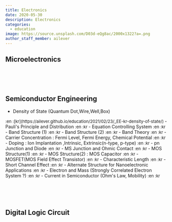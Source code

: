 ```yaml
---
title: Electronics
date: 2020-05-30
description: Electronics
categories:
  - education
image: https://source.unsplash.com/D03d-eQg8ac/2000x1322?a=.png
author_staff_member: ailever
---
```


## Microelectronics

<br><br><br>
## Semiconductor Engineering
- Density of State (Quantum Dot,Wire,Well,Box)
<span style="font-size:small;">
  :en
  :[kr](https://ailever.github.io/education/2021/02/23/_EE-kr-density-of-state/)
</span>
- Pauli's Principle and Distribution
<span style="font-size:small;">
  :en
  :kr
</span>
- Equation Controlling System
<span style="font-size:small;">
  :en
  :kr
</span>
- Band Structure (1)
<span style="font-size:small;">
  :en
  :kr
</span>
- Band Structure (2)
<span style="font-size:small;">
  :en
  :kr
</span>
- Band Theory
<span style="font-size:small;">
  :en
  :kr
</span>
- Carrier Concentration : Fermi Level, Fermi Energy, Chemical Potential
<span style="font-size:small;">
  :en
  :kr
</span>
- Doping : Ion Implantation ,Intrinsic, Extrinsic(n-type, p-type)
<span style="font-size:small;">
  :en
  :kr
</span>
- pn Junction and Diode
<span style="font-size:small;">
  :en
  :kr
</span>
- MS Junction and Ohmic Contact
<span style="font-size:small;">
  :en
  :kr
</span>
- MOS Structure(1)
<span style="font-size:small;">
  :en
  :kr
</span>
- MOS Structure(2) : MOS Capacitor
<span style="font-size:small;">
  :en
  :kr
</span>
- MOSFET(MOS Field Effect Transistor)
<span style="font-size:small;">
  :en
  :kr
</span>
- Characteristic Length
<span style="font-size:small;">
  :en
  :kr
</span>
- Short Channel Effect
<span style="font-size:small;">
  :en
  :kr
</span>
- Alternate Structure for Nanoelectronic Applications
<span style="font-size:small;">
  :en
  :kr
</span>
- Electron and Mass (Strongly Correlated Electron System ?)
<span style="font-size:small;">
  :en
  :kr
</span>
- Current in Semiconductor (Ohm's Law, Mobility)
<span style="font-size:small;">
  :en
  :kr
</span>


<br><br><br>
## Digital Logic Circuit

<br><br><br>
